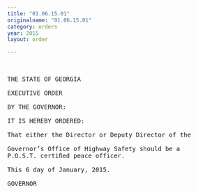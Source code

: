 ```yaml
---
title: "01.06.15.01"
originalname: "01.06.15.01"
category: orders
year: 2015
layout: order

---
```

<pre>
 

THE STATE OF GEORGIA

EXECUTIVE ORDER

BY THE GOVERNOR:

IT IS HEREBY ORDERED:

That either the Director or Deputy Director of the

Governor’s Office of Highway Safety should be a
P.O.S.T. certiﬁed peace officer.

This 6 day of January, 2015.

GOVERNOR

</pre>
